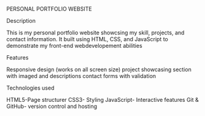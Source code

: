 PERSONAL PORTFOLIO  WEBSITE

Description

This is my personal portfolio website showcsing my skill, projects, and contact information. It built using HTML, CSS, and JavaScript to demonstrate my front-end webdevelopement abilities

Features

Responsive design (works on all screen size)
project showcasing section with imaged and descriptions
contact forms with validation

Technologies used

HTML5-Page structurer
CSS3- Styling
JavaScript- Interactive features
Git & GitHub- version control and hosting